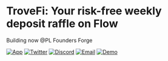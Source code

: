 # TroveFi: Your risk-free weekly deposit raffle on Flow

Building now @PL Founders Forge



[![App](https://img.shields.io/badge/App-Launch-blue?logo=appveyor)]()
[![Twitter](https://img.shields.io/badge/Twitter-%40TroveFi-1DA1F2?logo=twitter)](https://x.com/TroveFi)
[![Discord](https://img.shields.io/badge/Discord-Join-purple?logo=discord)]()
[![Email](https://img.shields.io/badge/Email-xiremol1010@gmail.com-red?logo=gmail)](mailto:contact@trovefi.xyz)
[![Demo](https://img.shields.io/badge/Demo-Online-brightgreen?logo=netlify)](https://demo.trovefi.xyz/)
